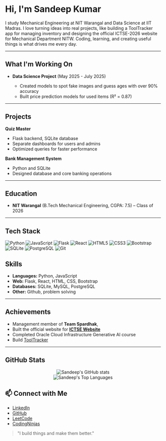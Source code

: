 # Hi, I'm **Sandeep Kumar** 

I study Mechanical Engineering at NIT Warangal and Data Science at IIT Madras. I love turning ideas into real projects, like building a ToolTracker app for managing  inventory and designing the official ICTSE-2026 website for Mechanical Department NITW. Coding, learning, and creating useful things is what drives me every day.

---

## What I'm Working On

* **Data Science Project** (May 2025 - July 2025)

  * Created models to spot fake images and guess ages with over 90% accuracy
  * Built price prediction models for used items (R² = 0.87)

---

##  Projects

**Quiz Master**

* Flask backend, SQLite database
* Separate dashboards for users and admins
* Optimized queries for faster performance

**Bank Management System**

* Python and SQLite
* Designed database and core banking operations

---

## Education

* **NIT Warangal** (B.Tech Mechanical Engineering, CGPA: 7.5) – Class of 2026

---
## Tech Stack

![Python](https://img.shields.io/badge/Python-3776AB?style=for-the-badge&logo=python&logoColor=white)
![JavaScript](https://img.shields.io/badge/JavaScript-F7DF1E?style=for-the-badge&logo=javascript&logoColor=black)
![Flask](https://img.shields.io/badge/Flask-000000?style=for-the-badge&logo=flask&logoColor=white)
![React](https://img.shields.io/badge/React-20232A?style=for-the-badge&logo=react&logoColor=61DAFB)
![HTML5](https://img.shields.io/badge/HTML5-E34F26?style=for-the-badge&logo=html5&logoColor=white)
![CSS3](https://img.shields.io/badge/CSS3-1572B6?style=for-the-badge&logo=css3&logoColor=white)
![Bootstrap](https://img.shields.io/badge/Bootstrap-7952B3?style=for-the-badge&logo=bootstrap&logoColor=white)
![SQLite](https://img.shields.io/badge/SQLite-003B57?style=for-the-badge&logo=sqlite&logoColor=white)
![PostgreSQL](https://img.shields.io/badge/PostgreSQL-316192?style=for-the-badge&logo=postgresql&logoColor=white)
![Git](https://img.shields.io/badge/Git-F05032?style=for-the-badge&logo=git&logoColor=white)

## Skills

* **Languages:** Python, JavaScript
* **Web:** Flask, React, HTML, CSS, Bootstrap
* **Databases:** SQLite, MySQL, PostgreSQL
* **Other:** Github, problem solving

---

## Achievements

* Management member of **Team Spardhak**, 
* Built the official website for **[ICTSE Website](https://github.com/ksandeep18/ictse_bg)**
* Completed Oracle Cloud Infrastructure Generative AI course
* Build [ToolTracker](https://github.com/ksandeep18/tool_tracker)

---
## GitHub Stats

<p align="center">
  <img src="https://github-readme-stats.vercel.app/api?username=ksandeep18&show_icons=true&include_all_commits=true&count_private=true&theme=radical" alt="Sandeep's GitHub stats" />
  <br />
  <img src="https://github-readme-stats.vercel.app/api/top-langs/?username=ksandeep18&layout=compact&theme=radical" alt="Sandeep's Top Languages" />
  <br />
</p>

## 📫 Connect with Me

* [LinkedIn](https://www.linkedin.com/in/sandeep-kumar-sk-/)
* [GitHub](https://github.com/ksandeep18)
* [LeetCode](https://leetcode.com/u/S___K___7/)
* [CodingNinjas](https://www.naukri.com/code360/profile/SandeepKK
)

> "I build things and make them better."
